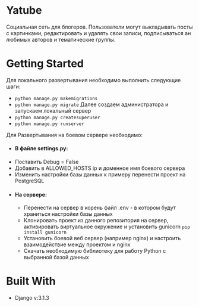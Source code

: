 # Yatube

Социальная сеть для блогеров. Пользователи могут выкладывать посты с картинками,
редактировать и удалять свои записи, подписываться ан любимых авторов и тематические группы.

# Getting Started

Для локального развертывания необходимо выполнить следующие шаги:
- `python manage.py makemigrations`
- `python manage.py migrate`
Далее создаем администратора и запускаем локальный сервер
- `python manage.py createsuperuser`
- `python manage.py runserver`


Для Развертывания на боевом сервере необходимо:
- #### В файле settings.py:
 - Поставить Debug = False
 - Добавить в ALLOWED_HOSTS ip и доменное имя боевого сервера
 - Изменить настройки базы данных к примеру перенести проект на PostgreSQL
- #### На сервере:
  - Перенести на сервер в корень файл .env -  в котором будут храниться настройки базы данных
  - Клонировать проект из данного репозитория на сервер, активировать виртуальное окружение и установить gunicorn
`pip install gunicorn`
  - Установить боевой веб сервер (например nginx) и настроить взаимодействие между проектом и nginx
  - Скачать необходимую библиотеку для работу Python с выбранной базой данных 
  
# Built With
* Django v:3.1.3
